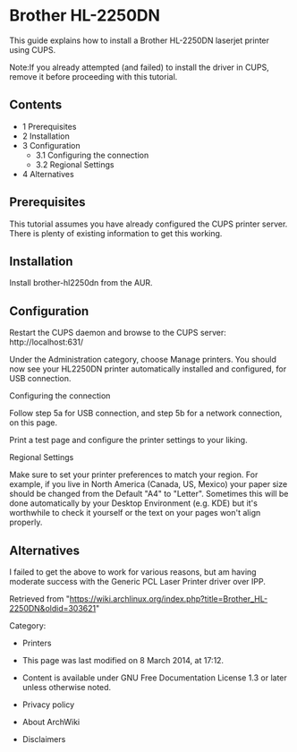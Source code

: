 Brother HL-2250DN
=================

This guide explains how to install a Brother HL-2250DN laserjet printer
using CUPS.

Note:If you already attempted (and failed) to install the driver in
CUPS, remove it before proceeding with this tutorial.

Contents
--------

-   1 Prerequisites
-   2 Installation
-   3 Configuration
    -   3.1 Configuring the connection
    -   3.2 Regional Settings
-   4 Alternatives

Prerequisites
-------------

This tutorial assumes you have already configured the CUPS printer
server. There is plenty of existing information to get this working.

Installation
------------

Install brother-hl2250dn from the AUR.

Configuration
-------------

Restart the CUPS daemon and browse to the CUPS server:
http://localhost:631/

Under the Administration category, choose Manage printers. You should
now see your HL2250DN printer automatically installed and configured,
for USB connection.

Configuring the connection

Follow step 5a for USB connection, and step 5b for a network connection,
on this page.

Print a test page and configure the printer settings to your liking.

Regional Settings

Make sure to set your printer preferences to match your region. For
example, if you live in North America (Canada, US, Mexico) your paper
size should be changed from the Default "A4" to "Letter". Sometimes this
will be done automatically by your Desktop Environment (e.g. KDE) but
it's worthwhile to check it yourself or the text on your pages won't
align properly.

Alternatives
------------

I failed to get the above to work for various reasons, but am having
moderate success with the Generic PCL Laser Printer driver over IPP.

Retrieved from
"https://wiki.archlinux.org/index.php?title=Brother_HL-2250DN&oldid=303621"

Category:

-   Printers

-   This page was last modified on 8 March 2014, at 17:12.
-   Content is available under GNU Free Documentation License 1.3 or
    later unless otherwise noted.
-   Privacy policy
-   About ArchWiki
-   Disclaimers
